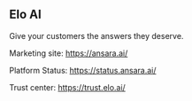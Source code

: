 ## Elo AI

Give your customers the answers they deserve.

Marketing site: https://ansara.ai/

Platform Status: https://status.ansara.ai/

Trust center: https://trust.elo.ai/
